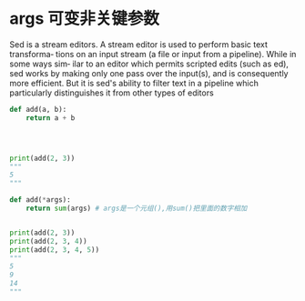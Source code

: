 # args 可变非关键参数

Sed is a stream editors. A stream editor is used to perform basic text transforma‐
tions on an input stream (a file or input from a pipeline). While in some ways sim‐
ilar to an editor which permits scripted edits (such as ed), sed works by making
only one pass over the input(s), and is consequently more efficient. But it is
sed's ability to filter text in a pipeline which particularly distinguishes it from
other types of editors

```python
def add(a, b):
    return a + b




print(add(2, 3))
"""
5
"""
```

```python
def add(*args):
    return sum(args) # args是一个元组(),用sum()把里面的数字相加


print(add(2, 3))
print(add(2, 3, 4))
print(add(2, 3, 4, 5))
"""
5
9
14
"""
```
